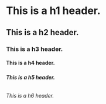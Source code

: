 # <h1> This is a h1 header.
## <h2> This is a h2 header.
### <h3> This is a h3 header.
#### <h4> This is a h4 header.
##### <h5> This is a h5 header.
###### <h6> This is a h6 header.
